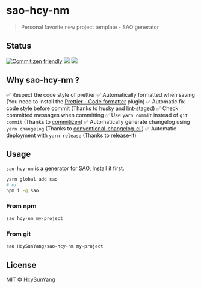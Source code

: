 # sao-hcy-nm

> Personal favorite new project template - SAO generator

## Status

[![Commitizen friendly](https://img.shields.io/badge/commitizen-friendly-brightgreen.svg)](http://commitizen.github.io/cz-cli/)
[![](https://img.shields.io/npm/v/sao-hcy-nm.svg)](https://www.npmjs.com/package/sao-hcy-nm)
[![](https://img.shields.io/npm/l/sao-hcy-nm.svg)](https://www.npmjs.com/package/sao-hcy-nm)

## Why sao-hcy-nm ?

✅ Respect the code style of prettier
✅ Automatically formatted when saving (You need to install the [Prettier - Code formatter](https://marketplace.visualstudio.com/items?itemName=esbenp.prettier-vscode) plugin)
✅ Automatic fix code style before commit (Thanks to [husky](https://github.com/typicode/husky) and [lint-staged](https://github.com/okonet/lint-staged))
✅ Check committed messages when committing
✅ Use `yarn commit` instead of `git commit` (Thanks to [commitizen](http://commitizen.github.io/cz-cli/))
✅ Automatically generate changelog using `yarn changelog` (Thanks to [conventional-changelog-cli](https://github.com/conventional-changelog/conventional-changelog/tree/master/packages/conventional-changelog-cli))
✅ Automatic deployment with `yarn release` (Thanks to [release-it](https://github.com/webpro/release-it))

## Usage

`sao-hcy-nm` is a generator for [SAO](https://github.com/saojs/sao), Install it first.

```bash
yarn global add sao
# or
npm i -g sao
```

### From npm

```bash
sao hcy-nm my-project
```

### From git

```bash
sao HcySunYang/sao-hcy-nm my-project
```

## License

MIT &copy; [HcySunYang](github.com/HcySunYang)
